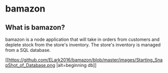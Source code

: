 # bamazon


## What is bamazon? 
bamazon is a node application that will take in orders from customers and deplete stock from the store's inventory. The store's inventory is managed from a SQL database. 

[[https://github.com/ELark2016/bamazon/blob/master/images/Starting_SnapShot_of_Database.png |alt=beginning db]]


